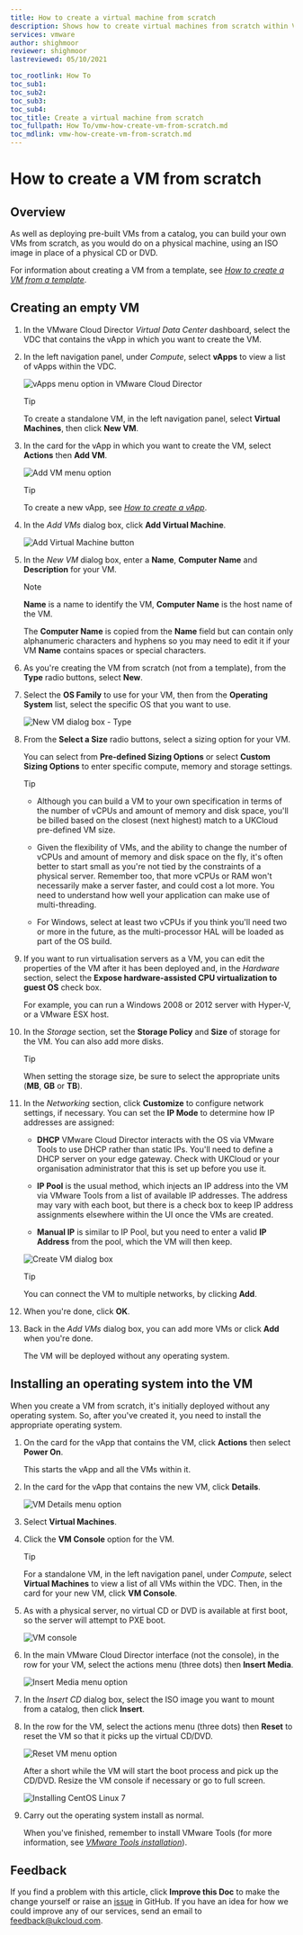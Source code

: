 ```yaml
---
title: How to create a virtual machine from scratch
description: Shows how to create virtual machines from scratch within VMware Cloud Director
services: vmware
author: shighmoor
reviewer: shighmoor
lastreviewed: 05/10/2021

toc_rootlink: How To
toc_sub1:
toc_sub2:
toc_sub3:
toc_sub4:
toc_title: Create a virtual machine from scratch
toc_fullpath: How To/vmw-how-create-vm-from-scratch.md
toc_mdlink: vmw-how-create-vm-from-scratch.md
---
```


# How to create a VM from scratch

## Overview

As well as deploying pre-built VMs from a catalog, you can build your own VMs from scratch, as you would do on a physical machine, using an ISO image in place of a physical CD or DVD.

For information about creating a VM from a template, see [*How to create a VM from a template*](vmw-how-create-vm-from-template.md).

## Creating an empty VM

1. In the VMware Cloud Director *Virtual Data Center* dashboard, select the VDC that contains the vApp in which you want to create the VM.

2. In the left navigation panel, under *Compute*, select **vApps** to view a list of vApps within the VDC.

    ![vApps menu option in VMware Cloud Director](images/vmw-vcd10.1-mnu-vapps.png)

    > [!TIP]
    > To create a standalone VM, in the left navigation panel, select **Virtual Machines**, then click **New VM**.

3. In the card for the vApp in which you want to create the VM, select **Actions** then **Add VM**.

    ![Add VM menu option](images/vmw-vcd10.1-mnu-add-vm.png)

    > [!TIP]
    > To create a new vApp, see [*How to create a vApp*](vmw-how-create-vapp.md).

4. In the *Add VMs* dialog box, click **Add Virtual Machine**.

    ![Add Virtual Machine button](images/vmw-vcd10.1-btn-add-vm.png)

5. In the *New VM* dialog box, enter a **Name**, **Computer Name** and **Description** for your VM.

    > [!NOTE]
    > **Name** is a name to identify the VM, **Computer Name** is the host name of the VM.
    >
    > The **Computer Name** is copied from the **Name** field but can contain only alphanumeric characters and hyphens so you may need to edit it if your VM **Name** contains spaces or special characters.

6. As you're creating the VM from scratch (not from a template), from the **Type** radio buttons, select **New**.

7. Select the **OS Family** to use for your VM, then from the **Operating System** list, select the specific OS that you want to use.

    ![New VM dialog box - Type](images/vmw-vcd10.1-new-vm-scratch.png)

8. From the **Select a Size** radio buttons, select a sizing option for your VM.

    You can select from **Pre-defined Sizing Options** or select **Custom Sizing Options** to enter specific compute, memory and storage settings.

    > [!TIP]
    >
    > - Although you can build a VM to your own specification in terms of the number of vCPUs and amount of memory and disk space, you'll be billed based on the closest (next highest) match to a UKCloud pre-defined VM size.
    >
    > - Given the flexibility of VMs, and the ability to change the number of vCPUs and amount of memory and disk space on the fly, it's often better to start small as you're not tied by the constraints of a physical server. Remember too, that more vCPUs or RAM won't necessarily make a server faster, and could cost a lot more. You need to understand how well your application can make use of multi-threading.
    >
    > - For Windows, select at least two vCPUs if you think you'll need two or more in the future, as the multi-processor HAL will be loaded as part of the OS build.

9. If you want to run virtualisation servers as a VM, you can edit the properties of the VM after it has been deployed and, in the *Hardware* section, select the **Expose hardware-assisted CPU virtualization to guest OS** check box.

    For example, you can run a Windows 2008 or 2012 server with Hyper‑V, or a VMware ESX host.

10. In the *Storage* section, set the **Storage Policy** and **Size** of storage for the VM. You can also add more disks.

    > [!TIP]
    > When setting the storage size, be sure to select the appropriate units (**MB**, **GB** or **TB**).

11. In the *Networking* section, click **Customize** to configure network settings, if necessary. You can set the **IP Mode** to determine how IP addresses are assigned:

    - **DHCP** VMware Cloud Director interacts with the OS via VMware Tools to use DHCP rather than static IPs. You'll need to define a DHCP server on your edge gateway. Check with UKCloud or your organisation administrator that this is set up before you use it.

    - **IP Pool** is the usual method, which injects an IP address into the VM via VMware Tools from a list of available IP addresses. The address may vary with each boot, but there is a check box to keep IP address assignments elsewhere within the UI once the VMs are
    created.

    - **Manual IP** is similar to IP Pool, but you need to enter a valid **IP Address** from the pool, which the VM will then keep.

    ![Create VM dialog box](images/vmw-vcd10.1-new-vm-size.png)

    > [!TIP]
    > You can connect the VM to multiple networks, by clicking **Add**.

12. When you're done, click **OK**.

13. Back in the *Add VMs* dialog box, you can add more VMs or click **Add** when you're done.

    The VM will be deployed without any operating system.

## Installing an operating system into the VM

When you create a VM from scratch, it's initially deployed without any operating system. So, after you've created it, you need to install the appropriate operating system.

1. On the card for the vApp that contains the VM, click **Actions** then select **Power On**.

    This starts the vApp and all the VMs within it.

2. In the card for the vApp that contains the new VM, click **Details**.

   ![VM Details menu option](images/vmw-vcd10.1-mnu-vapp-details.png)

3. Select **Virtual Machines**.

4. Click the **VM Console** option for the VM.

   > [!TIP]
   > For a standalone VM, in the left navigation panel, under *Compute*, select **Virtual Machines** to view a list of all VMs within the VDC. Then, in the card for your new VM, click **VM Console**.

5. As with a physical server, no virtual CD or DVD is available at first boot, so the server will attempt to PXE boot.

    ![VM console](images/vmw-vcd-vm-console-bare-metal.png)

6. In the main VMware Cloud Director interface (not the console), in the row for your VM, select the actions menu (three dots) then **Insert Media**.

    ![Insert Media menu option](images/vmw-vcd10.1-mnu-insert-media.png)

7. In the *Insert CD* dialog box, select the ISO image you want to mount from a catalog, then click **Insert**.

8. In the row for the VM, select the actions menu (three dots) then **Reset** to reset the VM so that it picks up the virtual CD/DVD.

    ![Reset VM menu option](images/vmw-vcd10.1-mnu-reset-vm.png)

    After a short while the VM will start the boot process and pick up the CD/DVD. Resize the VM console if necessary or go to full screen.

    ![Installing CentOS Linux 7](images/vmw-vcd91-vm-install-os.png)

9. Carry out the operating system install as normal.

   When you've finished, remember to install VMware Tools (for more information, see [*VMware Tools installation*](vmw-ref-vmware-tools-installation.md)).

## Feedback

If you find a problem with this article, click **Improve this Doc** to make the change yourself or raise an [issue](https://github.com/UKCloud/documentation/issues) in GitHub. If you have an idea for how we could improve any of our services, send an email to <feedback@ukcloud.com>.

